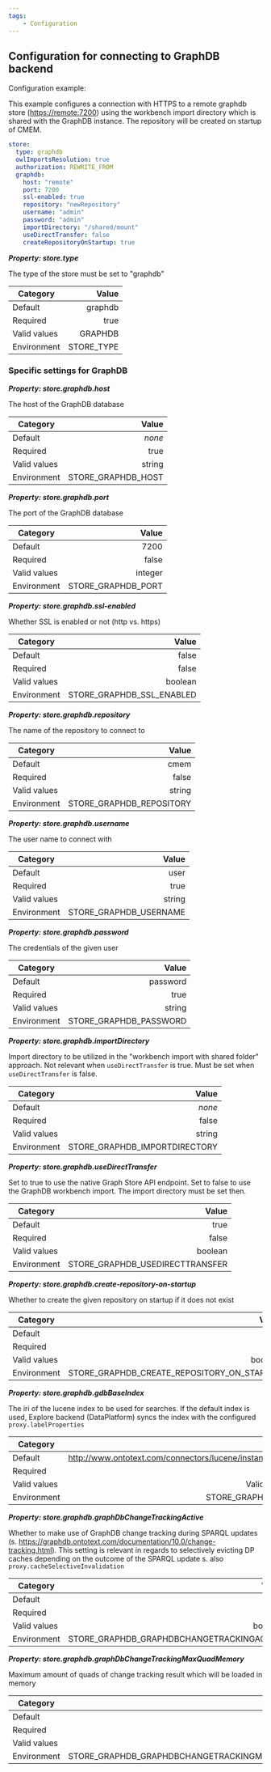 ```yaml
---
tags:
    - Configuration
---
```


## Configuration for connecting to GraphDB backend

Configuration example:

This example configures a connection with HTTPS to a remote graphdb store (<https://remote:7200>) using the workbench import directory
which is shared with the GraphDB instance. The repository will be created on startup of CMEM.

```yaml
store:
  type: graphdb
  owlImportsResolution: true
  authorization: REWRITE_FROM
  graphdb:
    host: "remote"
    port: 7200
    ssl-enabled: true
    repository: "newRepository"
    username: "admin"
    password: "admin"
    importDirectory: "/shared/mount"
    useDirectTransfer: false
    createRepositoryOnStartup: true
```


***Property: store.type***

The type of the store must be set to "graphdb"

| Category | Value |
|--- | ---: |
| Default | graphdb |
| Required | true |
| Valid values | GRAPHDB |
| Environment | STORE_TYPE |

### Specific settings for GraphDB


***Property: store.graphdb.host***

The host of the GraphDB database

| Category | Value |
|--- | ---: |
| Default | *none* |
| Required | true |
| Valid values | string |
| Environment | STORE_GRAPHDB_HOST |

***Property: store.graphdb.port***

The port of the GraphDB database

| Category | Value |
|--- | ---: |
| Default | 7200 |
| Required | false |
| Valid values | integer |
| Environment | STORE_GRAPHDB_PORT |

***Property: store.graphdb.ssl-enabled***

Whether SSL is enabled or not (http vs. https)

| Category | Value |
|--- | ---: |
| Default | false |
| Required | false |
| Valid values | boolean |
| Environment | STORE_GRAPHDB_SSL_ENABLED |

***Property: store.graphdb.repository***

The name of the repository to connect to

| Category | Value |
|--- | ---: |
| Default | cmem |
| Required | false |
| Valid values | string |
| Environment | STORE_GRAPHDB_REPOSITORY |

***Property: store.graphdb.username***

The user name to connect with

| Category | Value |
|--- | ---: |
| Default | user |
| Required | true |
| Valid values | string |
| Environment | STORE_GRAPHDB_USERNAME |

***Property: store.graphdb.password***

The credentials of the given user

| Category | Value |
|--- | ---: |
| Default | password |
| Required | true |
| Valid values | string |
| Environment | STORE_GRAPHDB_PASSWORD |

***Property: store.graphdb.importDirectory***

Import directory to be utilized in the "workbench import with shared folder" approach. Not relevant when `useDirectTransfer` is true. Must be set when `useDirectTransfer` is false.

| Category | Value |
|--- | ---: |
| Default | *none* |
| Required | false |
| Valid values | string |
| Environment | STORE_GRAPHDB_IMPORTDIRECTORY |

***Property: store.graphdb.useDirectTransfer***

Set to true to use the native Graph Store API endpoint. Set to false to use the GraphDB workbench import. The import directory must be set then.

| Category | Value |
|--- | ---: |
| Default | true |
| Required | false |
| Valid values | boolean |
| Environment | STORE_GRAPHDB_USEDIRECTTRANSFER |

***Property: store.graphdb.create-repository-on-startup***

Whether to create the given repository on startup if it does not exist

| Category | Value |
|--- | ---: |
| Default | true |
| Required | false |
| Valid values | boolean |
| Environment | STORE_GRAPHDB_CREATE_REPOSITORY_ON_STARTUP |

***Property: store.graphdb.gdbBaseIndex***

The iri of the lucene index to be used for searches. If the default index is used, Explore backend (DataPlatform) syncs the index with the configured `proxy.labelProperties`

| Category | Value |
|--- | ---: |
| Default | http://www.ontotext.com/connectors/lucene/instance#cmembaseindex |
| Required | false |
| Valid values | Valid URI of lucene index |
| Environment | STORE_GRAPHDB_GDBBASEINDEX |

***Property: store.graphdb.graphDbChangeTrackingActive***

Whether to make use of GraphDB change tracking during SPARQL updates (s. <https://graphdb.ontotext.com/documentation/10.0/change-tracking.html>). This setting is relevant in regards to selectively evicting DP caches depending on the outcome of the SPARQL update s. also `proxy.cacheSelectiveInvalidation`

| Category | Value |
|--- | ---: |
| Default | false |
| Required | false |
| Valid values | boolean |
| Environment | STORE_GRAPHDB_GRAPHDBCHANGETRACKINGACTIVE |

***Property: store.graphdb.graphDbChangeTrackingMaxQuadMemory***

Maximum amount of quads of change tracking result which will be loaded in memory

| Category | Value |
|--- | ---: |
| Default | 1000 |
| Required | false |
| Valid values | int |
| Environment | STORE_GRAPHDB_GRAPHDBCHANGETRACKINGMAXQUADMEMORY |


